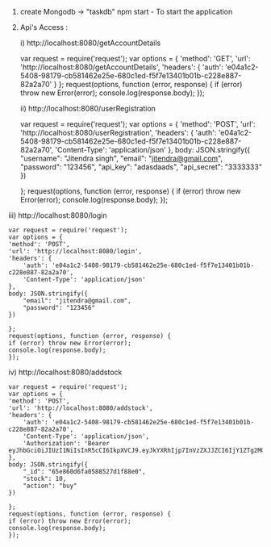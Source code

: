 1. create Mongodb -> "taskdb"
     npm start -  To start the application
     

2. Api's Access : 

    i) http://localhost:8080/getAccountDetails

    var request = require('request');
    var options = {
    'method': 'GET',
    'url': 'http://localhost:8080/getAccountDetails',
    'headers': {
        'auth': 'e04a1c2-5408-98179-cb581462e25e-680c1ed-f5f7e13401b01b-c228e887-82a2a70'
    }
    };
    request(options, function (error, response) {
    if (error) throw new Error(error);
    console.log(response.body);
    });


    ii) http://localhost:8080/userRegistration

    var request = require('request');
    var options = {
    'method': 'POST',
    'url': 'http://localhost:8080/userRegistration',
    'headers': {
        'auth': 'e04a1c2-5408-98179-cb581462e25e-680c1ed-f5f7e13401b01b-c228e887-82a2a70',
        'Content-Type': 'application/json'
    },
    body: JSON.stringify({
        "username": "Jitendra singh",
        "email": "jitendra@gmail.com",
        "password": "123456",
        "api_key": "adasdaads",
        "api_secret": "3333333"
    })

    };
    request(options, function (error, response) {
    if (error) throw new Error(error);
    console.log(response.body);
    });


iii) http://localhost:8080/login

    var request = require('request');
    var options = {
    'method': 'POST',
    'url': 'http://localhost:8080/login',
    'headers': {
        'auth': 'e04a1c2-5408-98179-cb581462e25e-680c1ed-f5f7e13401b01b-c228e887-82a2a70',
        'Content-Type': 'application/json'
    },
    body: JSON.stringify({
        "email": "jitendra@gmail.com",
        "password": "123456"
    })

    };
    request(options, function (error, response) {
    if (error) throw new Error(error);
    console.log(response.body);
    });


iv) http://localhost:8080/addstock

    var request = require('request');
    var options = {
    'method': 'POST',
    'url': 'http://localhost:8080/addstock',
    'headers': {
        'auth': 'e04a1c2-5408-98179-cb581462e25e-680c1ed-f5f7e13401b01b-c228e887-82a2a70',
        'Content-Type': 'application/json',
        'Authorization': 'Bearer eyJhbGciOiJIUzI1NiIsInR5cCI6IkpXVCJ9.eyJkYXRhIjp7InVzZXJJZCI6IjY1ZTg2MGQ2ZmEwNTg4NTI3ZDFmODhlMCJ9LCJpYXQiOjE3MDk3ODI0NTl9.1_5Y_pIiTcqMC9ZuoQz0XxNpu6hJMaxjphcKDEYGpCs'
    },
    body: JSON.stringify({
        "_id": "65e860d6fa0588527d1f88e0",
        "stock": 10,
        "action": "buy"
    })

    };
    request(options, function (error, response) {
    if (error) throw new Error(error);
    console.log(response.body);
    });

